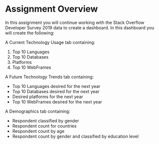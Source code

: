 # Assignment Overview

In this assignment you will continue working with the Stack Overflow Developer Survey 2019 data to create a dashboard. In this dashboard you will create the following:

A Current Technology Usage tab containing:

1. Top 10 Languages
2. Top 10 Databases
3. Platforms
4. Top 10 WebFrames

A Future Technology Trends tab containing:

- Top 10 Languages desired for the next year
- Top 10 Databases desired for the next year
- Desired platforms for the next year
- Top 10 WebFrames desired for the next year

A Demographics tab containing:

- Respondent classified by gender
- Respondent count for countries
- Respondent count by age
- Respondent count by gender and classified by education level